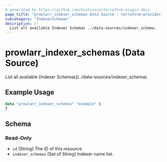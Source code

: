 ```yaml
---
# generated by https://github.com/hashicorp/terraform-plugin-docs
page_title: "prowlarr_indexer_schemas Data Source - terraform-provider-prowlarr"
subcategory: "IndexerSchemas"
description: |-
  List all available Indexer Schemas ../data-sources/indexer_schema.
---
```


# prowlarr_indexer_schemas (Data Source)

<!-- subcategory:IndexerSchemas -->List all available [Indexer Schemas](../data-sources/indexer_schema).

## Example Usage

```terraform
data "prowlarr_indexer_schemas" "example" {
}
```

<!-- schema generated by tfplugindocs -->
## Schema

### Read-Only

- `id` (String) The ID of this resource.
- `indexer_schemas` (Set of String) Indexer name list.


